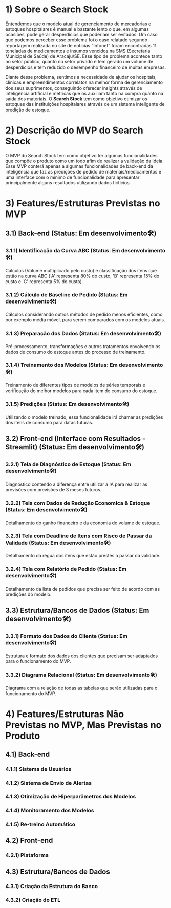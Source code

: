 # 1) Sobre o Search Stock
Entendemos que o modelo atual de gerenciamento de mercadorias e estoques hospitalares é manual e bastante lento o que, em algumas ocasiões, pode gerar desperdícios que poderiam ser evitados. Um caso que podemos perceber esse problema foi o caso relatado segundo reportagem realizada no site de notícias “Infonet” foram encontradas 11 toneladas de medicamentos e insumos vencidos na SMS (Secretaria Municipal de Saúde) de Aracaju/SE. Esse tipo de problema acontece tanto no setor público, quanto no setor privado e tem gerado um volume de desperdícios e tem reduzido o desempenho financeiro de muitas empresas.

Diante desse problema, sentimos a necessidade de ajudar os hospitais, clínicas e empreendimentos correlatos na melhor forma de gerenciamento dos seus suprimentos, conseguindo oferecer insights através de inteligência artificial e métricas que os auxiliam tanto na compra quanto na saída dos materiais. O **Search Stock** tem como objetivo otimizar os estoques das instituições hospitalares através de um sistema inteligente de predição de estoque.

# 2) Descrição do MVP do Search Stock
O MVP do Search Stock tem como objetivo ter algumas funcionalidades que compõe o produto como um todo afim de realizar a validação da ideia. Esse MVP conterá apenas a algumas funcionalidades de back-end da inteligência que faz as predições de pedido de materiais/medicamentos e uma interface com o mínimo de funcionalidade para apresentar principalmente alguns resultados utilizando dados fictícios.

# 3) Features/Estruturas Previstas no MVP
## 3.1) Back-end (Status: Em desenvolvimento🛠️)
### 3.1.1) Identificação da Curva ABC (Status: Em desenvolvimento🛠️)
Cálculos (Volume multiplicado pelo custo) e classificação dos itens que estão na curva ABC ('A' representa 80% do custo, 'B' representa 15% do custo e 'C' representa 5% do custo).

### 3.1.2) Cálculo de Baseline de Pedido (Status: Em desenvolvimento🛠️)
Cálculos considerando outros métodos de pedido menos eficientes, como por exemplo média móvel, para serem comparados com os modelos atuais.

### 3.1.3) Preparação dos Dados (Status: Em desenvolvimento🛠️)
Pré-processamento, transformações e outros tratamentos envolvendo os dados de consumo do estoque antes do processo de treinamento.

### 3.1.4) Treinamento dos Modelos (Status: Em desenvolvimento🛠️)
Treinamento de diferentes tipos de modelos de séries temporais e verificação do melhor modelos para cada item de consumo do estoque.

### 3.1.5) Predições (Status: Em desenvolvimento🛠️)
Utilizando o modelo treinado, essa funcionalidade irá chamar as predições dos itens de consumo para datas futuras.

## 3.2) Front-end (Interface com Resultados - Streamlit) (Status: Em desenvolvimento🛠️)
### 3.2.1) Tela de Diagnóstico de Estoque (Status: Em desenvolvimento🛠️)
Diagnóstico contendo a diferença entre utilizar a IA para realizar as previsões com previsões de 3 meses futuros.

### 3.2.2) Tela com Dados de Redução Economica & Estoque (Status: Em desenvolvimento🛠️)
Detalhamento do ganho financeiro e da economia do volume de estoque.

### 3.2.3) Tela com Deadline de Itens com Risco de Passar da Validade (Status: Em desenvolvimento🛠️)
Detalhamento da régua dos itens que estão prestes a passar da validade.

### 3.2.4) Tela com Relatório de Pedido (Status: Em desenvolvimento🛠️)
Detalhamento da lista de pedidos que precisa ser feito de acordo com as predições do modelo.

## 3.3) Estrutura/Bancos de Dados (Status: Em desenvolvimento🛠️)
### 3.3.1) Formato dos Dados do Cliente (Status: Em desenvolvimento🛠️)
Estrutura e formato dos dados dos clientes que precisam ser adaptados para o funcionamento do MVP.

### 3.3.2) Diagrama Relacional (Status: Em desenvolvimento🛠️)
Diagrama com a relação de todas as tabelas que serão utilizadas para o funcionamento do MVP.

# 4) Features/Estruturas Não Previstas no MVP, Mas Previstas no Produto
## 4.1) Back-end
### 4.1.1) Sistema de Usuários
### 4.1.2) Sistema de Envio de Alertas
### 4.1.3) Otimização de Hiperparâmetros dos Modelos
### 4.1.4) Monitoramento dos Modelos
### 4.1.5) Re-treino Automático

## 4.2) Front-end
### 4.2.1) Plataforma

## 4.3) Estrutura/Bancos de Dados
### 4.3.1) Criação da Estrutura do Banco
### 4.3.2) Criação do ETL
